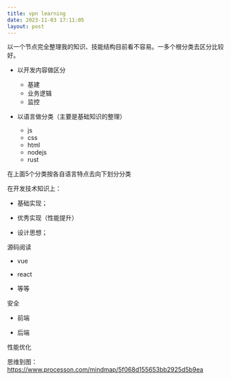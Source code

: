 ```yaml
---
title: vpn learning
date: 2023-11-03 17:11:05
layout: post
---
```


以一个节点完全整理我的知识、技能结构目前看不容易。一多个根分类去区分比较好。

- 以开发内容做区分
  - 基建
  - 业务逻辑
  - 监控


- 以语言做分类（主要是基础知识的整理）
  - js
  - css
  - html
  - nodejs
  - rust

在上面5个分类按各自语言特点去向下划分分类


在开发技术知识上：

- 基础实现；

- 优秀实现（性能提升）

- 设计思想；

源码阅读

- vue

- react

- 等等


安全

- 前端

- 后端

性能优化

思维到图：https://www.processon.com/mindmap/5f068d155653bb2925d5b9ea